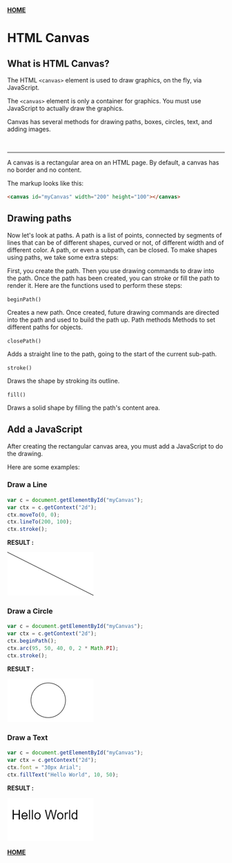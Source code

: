 [**HOME**](https://mousasbbah.github.io/reading-notes/)

# HTML Canvas


## **What is HTML Canvas?**
The HTML `<canvas>` element is used to draw graphics, on the fly, via JavaScript.

The `<canvas>` element is only a container for graphics. You must use JavaScript to actually draw the graphics.

Canvas has several methods for drawing paths, boxes, circles, text, and adding images.


<br>
<hr>
A canvas is a rectangular area on an HTML page. By default, a canvas has no border and no content.

The markup looks like this:

```html
<canvas id="myCanvas" width="200" height="100"></canvas>
```



## **Drawing paths**

Now let's look at paths. A path is a list of points, connected by segments of lines that can be of different shapes, curved or not, of different width and of different color. A path, or even a subpath, can be closed. To make shapes using paths, we take some extra steps:


First, you create the path.
Then you use drawing commands to draw into the path.
Once the path has been created, you can stroke or fill the path to render it.
Here are the functions used to perform these steps:

`beginPath()`

Creates a new path. Once created, future drawing commands are directed into the path and used to build the path up.
Path methods
Methods to set different paths for objects.

`closePath()`

Adds a straight line to the path, going to the start of the current sub-path.

`stroke()`

Draws the shape by stroking its outline.

`fill()`

Draws a solid shape by filling the path's content area.


## **Add a JavaScript**
After creating the rectangular canvas area, you must add a JavaScript to do the drawing.

Here are some examples:

### **Draw a Line**

```js
var c = document.getElementById("myCanvas");
var ctx = c.getContext("2d");
ctx.moveTo(0, 0);
ctx.lineTo(200, 100);
ctx.stroke();
```

**RESULT :**

![line](/image/line.png)

### **Draw a Circle**

```js
var c = document.getElementById("myCanvas");
var ctx = c.getContext("2d");
ctx.beginPath();
ctx.arc(95, 50, 40, 0, 2 * Math.PI);
ctx.stroke();
```
**RESULT :**

![circle](/image/circule.png)

### **Draw a Text**

```js
var c = document.getElementById("myCanvas");
var ctx = c.getContext("2d");
ctx.font = "30px Arial";
ctx.fillText("Hello World", 10, 50);
```

**RESULT :**

![drawText](/image/drawtext.png)

[**HOME**](https://mousasbbah.github.io/reading-notes/)